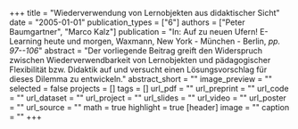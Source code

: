 +++
title = "Wiederverwendung von Lernobjekten aus didaktischer Sicht"
date = "2005-01-01"
publication_types = ["6"]
authors = ["Peter Baumgartner", "Marco Kalz"]
publication = "In: Auf zu neuen Ufern! E-Learning heute und morgen, Waxmann, New York - München - Berlin, _pp. 97--106_"
abstract = "Der vorliegende Beitrag greift den Widerspruch zwischen Wiederverwendbarkeit von Lernobjekten und pädagogischer Flexibilität bzw. Didaktik auf und versucht einen Lösungsvorschlag für dieses Dilemma zu entwickeln."
abstract_short = ""
image_preview = ""
selected = false
projects = []
tags = []
url_pdf = ""
url_preprint = ""
url_code = ""
url_dataset = ""
url_project = ""
url_slides = ""
url_video = ""
url_poster = ""
url_source = ""
math = true
highlight = true
[header]
image = ""
caption = ""
+++
